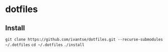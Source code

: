 # dotfiles

## Install

`git clone https://github.com/ivantse/dotfiles.git --recurse-submodules ~/.dotfiles`
`cd ~/.dotfiles`
`./install`
